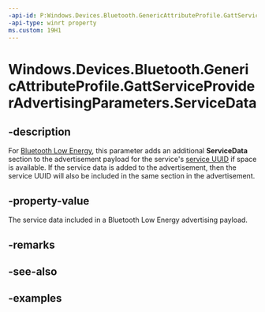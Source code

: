 ```yaml
---
-api-id: P:Windows.Devices.Bluetooth.GenericAttributeProfile.GattServiceProviderAdvertisingParameters.ServiceData
-api-type: winrt property
ms.custom: 19H1
---
```


<!-- Property syntax.
public IBuffer ServiceData { get;  set; }
-->

# Windows.Devices.Bluetooth.GenericAttributeProfile.GattServiceProviderAdvertisingParameters.ServiceData

## -description
For [Bluetooth Low Energy](/windows/uwp/devices-sensors/bluetooth-low-energy-overview), this parameter adds an additional **ServiceData** section to the advertisement payload for the service's [service UUID](/uwp/api/windows.devices.bluetooth.genericattributeprofile.gattserviceuuids) if space is available. If the service data is added to the advertisement, then the service UUID will also be included in the same section in the advertisement.

## -property-value
The service data included in a Bluetooth Low Energy advertising payload.

## -remarks

## -see-also

## -examples

